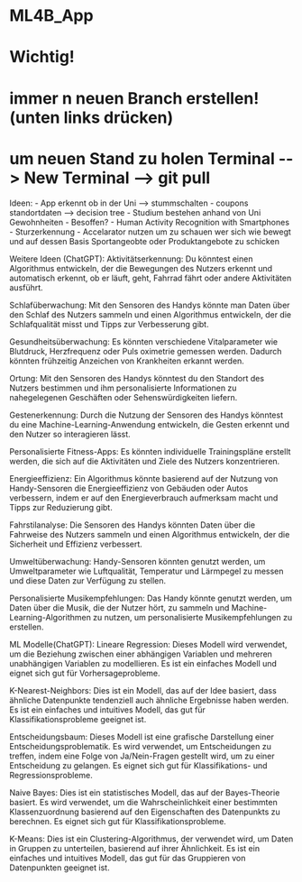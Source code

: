 # ML4B_App

# Wichtig! #
# immer n neuen Branch erstellen! (unten links drücken)
# um neuen Stand zu holen Terminal --> New Terminal --> git pull


Ideen:
	- App erkennt ob in der Uni --> stummschalten
	- coupons standortdaten --> decision tree
	- Studium bestehen anhand von Uni Gewohnheiten
	- Besoffen?
	- Human Activity Recognition with Smartphones
	- Sturzerkennung
	- Accelarator nutzen um zu schauen wer sich wie bewegt und auf dessen Basis Sportangeobte oder Produktangebote zu schicken 

Weitere Ideen (ChatGPT):
  Aktivitätserkennung: Du könntest einen Algorithmus entwickeln, der die Bewegungen des Nutzers erkennt und automatisch erkennt, ob er läuft, geht, Fahrrad fährt oder andere Aktivitäten ausführt.

  Schlafüberwachung: Mit den Sensoren des Handys könnte man Daten über den Schlaf des Nutzers sammeln und einen Algorithmus entwickeln, der die Schlafqualität misst und Tipps zur Verbesserung gibt.

  Gesundheitsüberwachung: Es könnten verschiedene Vitalparameter wie Blutdruck, Herzfrequenz oder Puls oximetrie gemessen werden. Dadurch könnten frühzeitig Anzeichen von Krankheiten erkannt werden.

  Ortung: Mit den Sensoren des Handys könntest du den Standort des Nutzers bestimmen und ihm personalisierte Informationen zu nahegelegenen Geschäften oder Sehenswürdigkeiten liefern.

  Gestenerkennung: Durch die Nutzung der Sensoren des Handys könntest du eine Machine-Learning-Anwendung entwickeln, die Gesten erkennt und den Nutzer so interagieren lässt.

  Personalisierte Fitness-Apps: Es könnten individuelle Trainingspläne erstellt werden, die sich auf die Aktivitäten und Ziele des Nutzers konzentrieren.

  Energieeffizienz: Ein Algorithmus könnte basierend auf der Nutzung von Handy-Sensoren die Energieeffizienz von Gebäuden oder Autos verbessern, indem er auf den Energieverbrauch aufmerksam macht und Tipps zur Reduzierung gibt.

  Fahrstilanalyse: Die Sensoren des Handys könnten Daten über die Fahrweise des Nutzers sammeln und einen Algorithmus entwickeln, der die Sicherheit und Effizienz verbessert.

  Umweltüberwachung: Handy-Sensoren könnten genutzt werden, um Umweltparameter wie Luftqualität, Temperatur und Lärmpegel zu messen und diese Daten zur Verfügung zu stellen.

  Personalisierte Musikempfehlungen: Das Handy könnte genutzt werden, um Daten über die Musik, die der Nutzer hört, zu sammeln und Machine-Learning-Algorithmen zu nutzen, um personalisierte Musikempfehlungen zu erstellen.


ML Modelle(ChatGPT):
  Lineare Regression: Dieses Modell wird verwendet, um die Beziehung zwischen einer abhängigen Variablen und mehreren unabhängigen Variablen zu modellieren. Es ist ein einfaches Modell und eignet sich gut für Vorhersageprobleme.

  K-Nearest-Neighbors: Dies ist ein Modell, das auf der Idee basiert, dass ähnliche Datenpunkte tendenziell auch ähnliche Ergebnisse haben werden. Es ist ein einfaches und intuitives Modell, das gut für Klassifikationsprobleme geeignet ist.

  Entscheidungsbaum: Dieses Modell ist eine grafische Darstellung einer Entscheidungsproblematik. Es wird verwendet, um Entscheidungen zu treffen, indem eine Folge von Ja/Nein-Fragen gestellt wird, um zu einer Entscheidung zu gelangen. Es eignet sich gut für Klassifikations- und Regressionsprobleme.

  Naive Bayes: Dies ist ein statistisches Modell, das auf der Bayes-Theorie basiert. Es wird verwendet, um die Wahrscheinlichkeit einer bestimmten Klassenzuordnung basierend auf den Eigenschaften des Datenpunkts zu berechnen. Es eignet sich gut für Klassifikationsprobleme.

  K-Means: Dies ist ein Clustering-Algorithmus, der verwendet wird, um Daten in Gruppen zu unterteilen, basierend auf ihrer Ähnlichkeit. Es ist ein einfaches und intuitives Modell, das gut für das Gruppieren von Datenpunkten geeignet ist.

